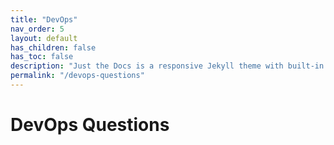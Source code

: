 ```yaml
---
title: "DevOps"
nav_order: 5
layout: default
has_children: false
has_toc: false
description: "Just the Docs is a responsive Jekyll theme with built-in search that is easily customizable and hosted on GitHub Pages."
permalink: "/devops-questions"
---
```



# DevOps Questions





